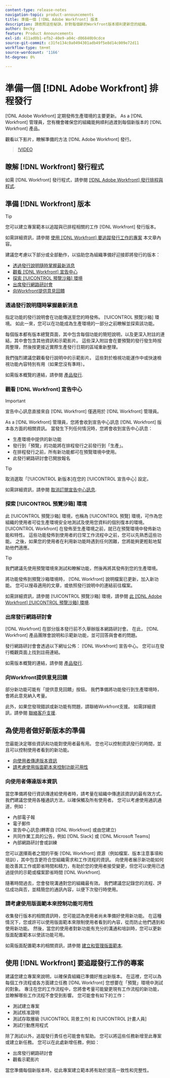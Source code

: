 ```yaml
---
content-type: release-notes
navigation-topic: product-announcements
title: 準備一個 [!DNL Adobe Workfront] 版本
description: 請依照這些秘訣，針對每個新的Workfront版本順利更新您的組織。
author: Becky
feature: Product Announcements
exl-id: 411ad0b1-efb2-40e9-a04c-d06840b9cdce
source-git-commit: c31fe134c0a0494301adb49f5e8d14c009e72d11
workflow-type: tm+mt
source-wordcount: '1166'
ht-degree: 0%

---
```


# 準備一個 [!DNL Adobe Workfront] 排程發行

[!DNL Adobe Workfront] 定期發佈生產環境的主要更新。 As a [!DNL Workfront] 管理員，您有機會確保您的組織能夠順利過渡到每個新版本的 [!DNL Workfront] 產品。

<!--
[Watch a video about ways you can prepare for an [!DNL Adobe Workfront] quarterly release.](https://video.tv.adobe.com/v/3413544){target=_blank}
-->

觀看以下影片，瞭解準備的方法 [!DNL Adobe Workfront] 發行。

>[!VIDEO](https://video.tv.adobe.com/v/3413544/?quality=12)

## 瞭解 [!DNL Workfront] 發行程式

如需 [!DNL Workfront] 發行程式，請參閱 [[!DNL Adobe Workfront] 發行排程與程式](workfront-release-schedule.md).

## 準備 [!DNL Workfront] 版本

>[!TIP]
>
>您可以建立專案範本以追蹤與已排程相關的工作 [!DNL Workfront] 發行版本。
>
>如需詳細資訊，請參閱 [使用 [!DNL Workfront] 要追蹤發行工作的專案](#use-a-workfront-project-to-track-release-work) 本文章內容。


建議您考慮以下部分或全部動作，以協助您為組織準備好迎接即將發行的版本：

* [透過發行說明隨時掌握最新消息](#stay-up-to-date-with-release-notes)
* [觀看 [!DNL Workfront] 宣告中心](#watch-the-workfront-announcement-center)
* [探索 [!UICONTROL 預覽沙箱] 環境](#explore-the-preview-sandbox-environment)
* [出席發行網路研討會](#attend-the-release-webinar)
* [向Workfront提供意見回饋](#offer-feedback-to-workfront)

### 透過發行說明隨時掌握最新消息

指定功能的發行說明會在功能傳送至您的時發佈。 [!UICONTROL 預覽沙箱] 環境。 如此一來，您可以在功能成為生產環境的一部分之前瞭解並探索該功能。

每個版本都有版本總覽頁面，其中包含每個功能的簡短說明，以及更深入附註的連結，其中會包含其他資訊和示範影片。 這些深入附註會在要預覽的發行發生時按周整理，然後按更接近實際生產發行日期的區域重新整理。

我們強烈建議您觀看發行說明中的示範影片。 這些對於檢視功能運作中或快速檢視功能內容特別有用（如果您沒有準時）。

如需版本概覽的連結，請參閱 [產品發行](product-releases.md).

### 觀看 [!DNL Workfront] 宣告中心

>[!IMPORTANT]
>
>宣告中心訊息直接來自 [!DNL Workfront] 僅適用於 [!DNL Workfront] 管理員。

As a [!DNL Workfront] 管理員，您將會收到宣告中心訊息 [!DNL Workfront] 版本各方面的相關資訊。 當發生下列任何情況時，您將會收到宣告中心訊息：

* 生產環境中提供的新功能
* 發行到「預覽」的功能將在排程發行之前發行到「生產」。
* 在排程發行之前，所有新功能都可在預覽環境中使用。
* 此發行網路研討會已開放報名

>[!TIP]
>
>取消選取「[!UICONTROL 新版本]在您的 [!UICONTROL 宣告中心] 設定。
>
>如需詳細資訊，請參閱 [取消訂閱宣告中心訊息](../announcements/unsubscribe-from-ac-messages.md).


### 探索 [!UICONTROL 預覽沙箱] 環境

此 [!UICONTROL 預覽沙箱] 環境，也稱為 [!UICONTROL 預覽] 環境，可作為您組織的使用者可從生產環境安全地測試及使用您資料的個別復本的環境。 [!UICONTROL Workfront] 在發佈至生產環境之前，就已在預覽環境中發佈新功能和特性。 這些功能發佈到使用者的日常工作流程中之前，您可以先熟悉這些功能。 之後，如果您的使用者在利用新功能時遇到任何困難，您將能夠更輕鬆地幫助他們適應。

>[!TIP]
>
>我們建議先使用預覽環境來測試和瞭解功能，然後再將其發佈到您的生產環境。

將功能發佈到預覽沙箱環境時， [!DNL Workfront] 說明檔案已更新，加入新功能。 您可以搜尋適用的文章，或依照發行說明中的連結前往檔案。

如需詳細資訊，請參閱 [!UICONTROL 預覽沙箱] 環境，請參閱 [此 [!DNL Adobe Workfront] [!UICONTROL 預覽沙箱] 環境](../../administration-and-setup/set-up-workfront/workfront-testing-environments/wf-preview-sandbox-environment.md).

### 出席發行網路研討會

[!DNL Workfront] 在部分版本發行前不久舉辦版本網路研討會。 在此， [!DNL Workfront] 產品團隊會說明和示範新功能，並可回答與會者的問題。

發行網路研討會會透過以下網址公佈： [!DNL Workfront] 宣告中心。 您可以在發行概觀頁面上找到註冊連結。

如需版本概覽的連結，請參閱 [產品發行](product-releases.md).

### 向Workfront提供意見回饋

部分新功能可能有「提供意見回饋」按鈕。 我們準備將功能發行到生產環境時，會將此意見納入考量。

此外，如果您發現錯誤或新功能有問題，請聯絡Workfront支援。 如需詳細資訊，請參閱 [聯絡客戶支援](../../workfront-basics/tips-tricks-and-troubleshooting/contact-customer-support.md).



## 為使用者做好新版本的準備

您最能決定哪些資訊和功能對使用者最有用。 您也可以控制資訊發行的時間，並且可以控制使用者看到的新功能。

* [向使用者傳達版本資訊](#communicate-release-information-to-your-users)
* [請考慮使用版面範本來控制功能可用性](#consider-using-layout-templates-to-control-feature-availability)

### 向使用者傳達版本資訊

當您準備將發行資訊傳達給使用者時，請考量在組織中傳達該資訊的最有效方式。 我們建議您使用各種通訊方法，以確保觸及所有使用者。 您可以考慮使用通訊通道，例如：

* 內部電子報
* 電子郵件
* 宣告中心訊息(轉寄自 [!DNL Workfront] 或由您建立)
* 共同作業工具的公告，例如 [!DNL Slack] 或 [!DNL Microsoft Teams]
* 內部網路研討會或訓練

您可以選擇兩者之間的平衡 [!DNL Workfront] 資源（例如檔案、版本注意事項和培訓），其中包含更符合您組織需求和工作流程的資訊。 向使用者展示新功能如何能改善其工作或節省時間和精力，有助於您的使用者接受變更，但您可以使用已透過提供的示範或檔案節省時間 [!DNL Workfront].

隨著時間過去，您會發現溝通對您的組織最有效。 我們建議您記錄您的流程、評估成功與否，並精簡您的通訊內容，以便下次發行時使用。

### 請考慮使用版面範本來控制功能可用性

收集發行版本的相關資訊時，您可能認為使用者尚未準備好使用新功能。 在這種情況下，您或許可以使用版面範本來限制使用者看到的內容，從而防止他們遇到和使用新功能。 然後，當您的使用者對新功能有充分的溝通和培訓時，您可以更新版面配置範本以使該功能可用。

如需版面配置範本的相關資訊，請參閱 [建立和管理版面範本](../../administration-and-setup/customize-workfront/use-layout-templates/create-and-manage-layout-templates.md).

## 使用 [!DNL Workfront] 要追蹤發行工作的專案

建議您建立專案來說明，以確保貴組織已準備好推出新版本。 在這裡，您可以為每個工作流程或各方面建立任務 [!DNL Workfront] 您想要在「預覽」環境中測試的對象。 專注在您的工作流程中，您將會考量可能變更現有工作流程的新功能，並瞭解哪些工作流程不會受到影響。 您可能會有如下的工作：

* 測試建立專案
* 測試核准證明
* 測試存取層級 [!UICONTROL 背景工作] 和 [!UICONTROL 計畫人員]
* 測試行動應用程式

除了測試以外，追蹤發行責任也可能會有幫助。 您可以將這些任務新增至此專案或建立新任務。 您可以在此處新增任務，例如：

* 出席發行網路研討會
* 觀看示範影片

當您準備每個新版本時，從此專案建立範本將有助於提高一致性和完整性。
